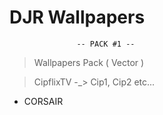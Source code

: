 # DJR Wallpapers
                   -- PACK #1 --

> Wallpapers Pack ( Vector )

> CipflixTV -_> Cip1, Cip2 etc...



- CORSAIR
